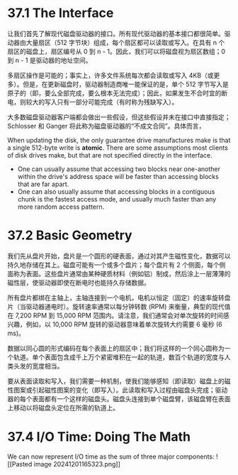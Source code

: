 # 37.1 The Interface
让我们首先了解现代磁盘驱动器的接口。所有现代驱动器的基本接口都很简单。驱动器由大量扇区（512 字节块）组成，每个扇区都可以读取或写入。在具有 n 个扇区的磁盘上，扇区编号从 0 到 n - 1。因此，我们可以将磁盘视为扇区数组；0 到 n - 1 是驱动器的地址空间。

多扇区操作是可能的；事实上，许多文件系统每次都会读取或写入 4KB（或更多）。但是，在更新磁盘时，驱动器制造商唯一能保证的是，单个 512 字节写入是原子的（即，要么全部完成，要么根本无法完成）；因此，如果发生不合时宜的断电，则较大的写入只有一部分可能完成（有时称为残缺写入）。

大多数磁盘驱动器客户端都会做出一些假设，但这些假设并未在接口中直接指定；Schlosser 和 Ganger 将此称为磁盘驱动器的“不成文合同”。具体而言，

When updating the disk, the only guarantee drive manufactures make is that a single 512-byte write is **atomic**. There are some assumptions most clients of disk drives make, but that are not specified directly in the interface. 
- One can usually assume that accessing two blocks near one-another within the drive's address space will be faster than accessing blocks that are far apart.
- One can also usually assume that accessing blocks in a contiguous chunk is the fastest access mode, and usually much faster than any more random access pattern.

# 37.2 Basic Geometry
我们先从盘片开始，盘片是一个圆形的硬表面，通过对其产生磁性变化，数据可以持久地存储在其上。磁盘可能有一个或多个盘片；每个盘片有 2 个侧面，每个侧面称为表面。这些盘片通常由某种硬质材料（例如铝）制成，然后涂上一层薄薄的磁性层，使驱动器即使在断电时也能持久存储数据。

所有盘片都绑在主轴上，主轴连接到一个电机，电机以恒定（固定）的速率旋转盘片（当驱动器通电时）。旋转速率通常以每分钟转数 (RPM) 来衡量，典型的现代值在 7,200 RPM 到 15,000 RPM 范围内。请注意，我们通常会对单次旋转的时间感兴趣，例如，以 10,000 RPM 旋转的驱动器意味着单次旋转大约需要 6 毫秒 (6 ms)。

数据以同心圆的形式编码在每个表面上的扇区中；我们将这样的一个同心圆称为一个轨道。单个表面包含成千上万个紧密堆积在一起的轨道，数百个轨道的宽度与人类头发的宽度相当。

要从表面读取和写入，我们需要一种机制，使我们能够感知（即读取）磁盘上的磁性图案或引起磁性图案的变化（即写入）。此读取和写入过程由磁盘头完成；驱动器的每个表面都有一个这样的磁盘头。磁盘头连接到单个磁盘臂，该磁盘臂在表面上移动以将磁盘头定位在所需的轨道上。

# 37.4 I/O Time: Doing The Math
We can now represent I/O time as the sum of three major components:
![[Pasted image 20241201165323.png]]


